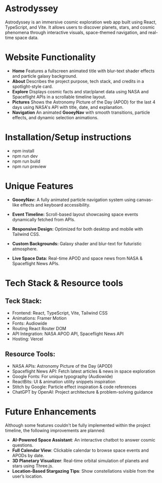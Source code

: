 # Astrodyssey

Astrodyssey is an immersive cosmic exploration web app built using React, TypeScript, and Vite. 
It allows users to discover planets, stars, and cosmic phenomena through interactive visuals, space-themed navigation, and real-time space data.

# Website Functionality

- **Home** Features a fullscreen animated title with blur-text shader effects and particle galaxy background.                    
- **About** Describes the project purpose, tech stack, and credits in a spotlight-style card.                                     
- **Explore** Displays cosmic facts and star/planet data using NASA and Spaceflight APIs in a scrollable timeline layout.     
- **Pictures** Shows the Astronomy Picture of the Day (APOD) for the last 4 days using NASA's API with title, date, and explanation. 
- **Navigation** An animated **GooeyNav** with smooth transitions, particle effects, and dynamic selection animations.


# Installation/Setup instructions
- npm install
- npm run dev
- npm run build
- npm run preview

# Unique Features
- **GooeyNav:** A fully animated particle navigation system using canvas-like effects and keyboard accessibility.

- **Event Timeline:** Scroll-based layout showcasing space events dynamically fetched from APIs.

- **Responsive Design:** Optimized for both desktop and mobile with Tailwind CSS.

- **Custom Backgrounds:** Galaxy shader and blur-text for futuristic atmosphere.

- **Live Space Data:** Real-time APOD and space news from NASA & Spaceflight News APIs.

# Tech Stack & Resource tools
## Teck Stack:
- Frontend: React, TypeScript, Vite, Tailwind CSS
- Animations: Framer Motion
- Fonts: Audiowide
- Routing React Router DOM
- API Integration: NASA APOD API, Spaceflight News API
- Hosting: Vercel
  
## Resource Tools:
- NASA APIs: Astronomy Picture of the Day (APOD)
- Spaceflight News API: Fetch latest articles & news in space exploration
- Google Fonts: For unique typography (Audiowide)
- ReactBits: UI & animation utility snippets inspiration
- Stitch by Google: Particle effect inspiration & code references
- ChatGPT by OpenAI: Project architecture & problem-solving guidance

# Future Enhancements

Although some features couldn't be fully implemented within the project timeline, the following improvements are planned:

- **AI-Powered Space Assistant**: An interactive chatbot to answer cosmic questions.
- **Full Calendar View**: Clickable calendar to browse space events and APODs by date.
- **3D Planetary Visualizer**: Real-time orbital simulation of planets and stars using Three.js.
- **Location-Based Stargazing Tips**: Show constellations visible from the user’s location.



